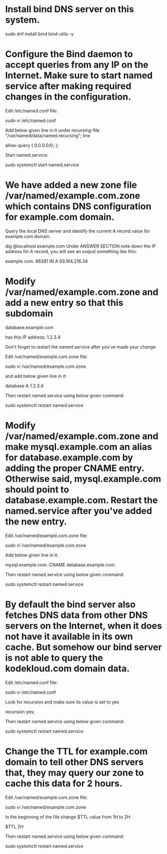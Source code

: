 # Install bind DNS server on this system.

sudo dnf install bind bind-utils -y

# Configure the Bind daemon to accept queries from any IP on the Internet. Make sure to start named service after making required changes in the configuration.

Edit /etc/named.conf file:

sudo vi /etc/named.conf



Add below given line in it under recursing-file  "/var/named/data/named.recursing"; line

allow-query    { 0.0.0.0/0; };



Start named.service:

sudo systemctl start named.service

# We have added a new zone file /var/named/example.com.zone which contains DNS configuration for example.com domain.
Query the local DNS server and identify the current A record value for example.com domain. 

dig @localhost example.com
Under ANSWER SECTION note down the IP address for A record, you will see an output something like this:


example.com.            86381   IN      A       93.184.216.34

# Modify /var/named/example.com.zone and add a new entry so that this subdomain


database.example.com


has this IP address: 1.2.3.4


Don't forget to restart the named.service after you've made your change.

Edit /var/named/example.com.zone file:

sudo vi  /var/named/example.com.zone



and add below given line in it:

database                A       1.2.3.4



Then restart named.service using below given command:

sudo systemctl restart named.service

# Modify /var/named/example.com.zone and make mysql.example.com an alias for database.example.com by adding the proper CNAME entry. Otherwise said, mysql.example.com should point to database.example.com. Restart the named.service after you've added the new entry.

Edit /var/named/example.com.zone file:

sudo vi  /var/named/example.com.zone



Add below given line in it:

mysql.example.com.      CNAME   database.example.com.



Then restart named.service using below given command:

sudo systemctl restart named.service

# By default the bind server also fetches DNS data from other DNS servers on the Internet, when it does not have it available in its own cache. But somehow our bind server is not able to query the kodekloud.com domain data.

Edit /etc/named.conf file:


sudo vi /etc/named.conf



Look for recursion and make sure its value is set to yes


recursion yes;



Then restart named.service using below given command:

sudo systemctl restart named.service

# Change the TTL for example.com domain to tell other DNS servers that, they may query our zone to cache this data for 2 hours.

Edit /var/named/example.com.zone file:


sudo vi /var/named/example.com.zone



In the beginning of the file change $TTL value from 1H to 2H


$TTL 2H



Then restart named.service using below given command:

sudo systemctl restart named.service

